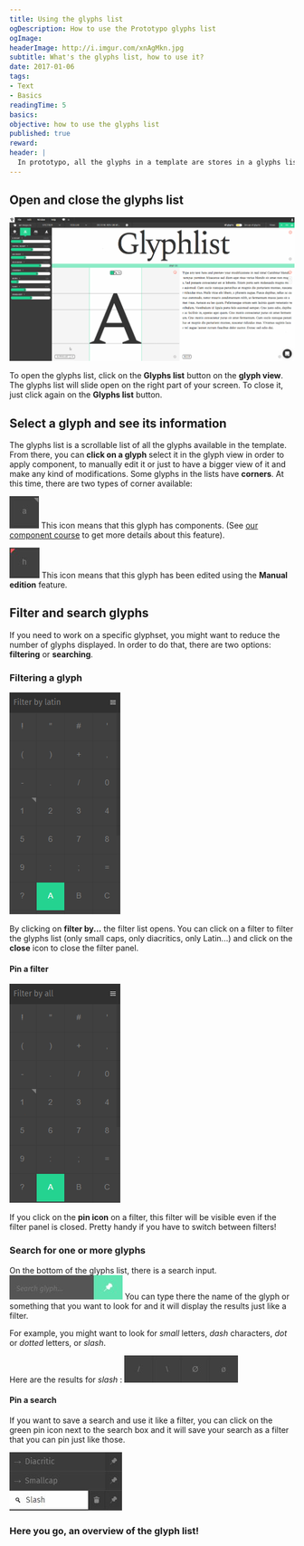 ```yaml
---
title: Using the glyphs list
ogDescription: How to use the Prototypo glyphs list
ogImage:
headerImage: http://i.imgur.com/xnAgMkn.jpg
subtitle: What's the glyphs list, how to use it?
date: 2017-01-06
tags:
- Text
- Basics
readingTime: 5
basics:
objective: how to use the glyphs list
published: true
reward:
header: |
  In prototypo, all the glyphs in a template are stores in a glyphs list. In this tutorial, learn how to use this feature.
---
```



## Open and close the glyphs list
![Glyphlist - OpenClose](glyphlist-open.gif)

To open the glyphs list, click on the **Glyphs list** button on the **glyph view**.
The glyphs list will slide open on the right part of your screen.
To close it, just click again on the **Glyphs list** button.

## Select a glyph and see its information
The glyphs list is a scrollable list of all the glyphs available in the template. From there, you can **click on a glyph** select it in the glyph view in order to apply component, to manually edit it or just to have a bigger view of it and make any kind of modifications.
Some glyphs in the lists have **corners**. At this time, there are two types of corner available:

![Glyphlist - hasComponent](glyphlist-hascomponent.jpg) This icon means that this glyph has components. (See [our component course](/academy/course/Using-Components) to get more details about this feature).

![Glyphlist - hasmanualedit](glyphlist-hasmanualedit.jpg) This icon means that this glyph has been edited using the **Manual edition** feature.

## Filter and search glyphs

If you need to work on a specific glyphset, you might want to reduce the number of glyphs displayed. In order to do that, there are two options: **filtering** or **searching**.

### Filtering a glyph
![Glyphlist - Filter](glyphlist-filter.gif)

By clicking on **filter by...** the filter list opens. You can click on a filter to filter the glyphs list (only small caps, only diacritics, only Latin...) and click on the **close** icon to close the filter panel.

#### Pin a filter
![Glyphlist - Pin](glyphlist-pin.gif)

If you click on the **pin icon** on a filter, this filter will be visible even if the filter panel is closed. Pretty handy if you have to switch between filters!

### Search for one or more glyphs
On the bottom of the glyphs list, there is a search input. ![Glyphlist - search](searchglyph.jpg) You can type there the name of the glyph or something that you want to look for and it will display the results just like a filter.

For example, you might want to look for *small* letters, *dash* characters, *dot* or *dotted* letters, or *slash*.

Here are the results for *slash* : ![Glyphlist - resultSlash](result-slash.jpg)

#### Pin a search

If you want to save a search and use it like a filter, you can click on the green pin icon next to the search box and it will save your search as a filter that you can pin just like those.

![Glyphlist - pinnedSearch](pinned-search.jpg)
 
### Here you go, an overview of the glyph list!
